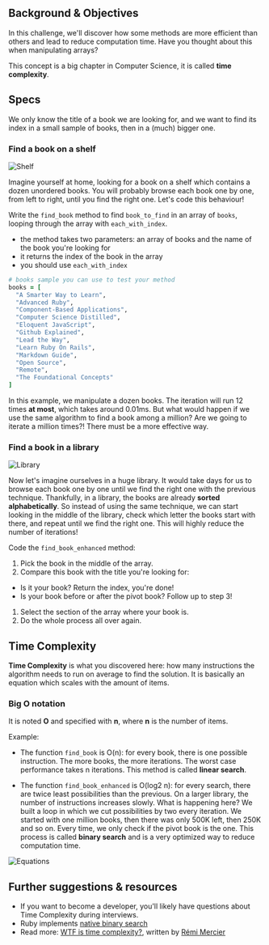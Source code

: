 ## Background & Objectives
In this challenge, we'll discover how some methods are more efficient than others and lead to reduce computation time. Have you thought about this when manipulating arrays?

This concept is a big chapter in Computer Science, it is called **time complexity**.


## Specs

We only know the title of a book we are looking for, and we want to find its index in a small sample of books, then in a (much) bigger one.

### Find a book on a shelf
![Shelf](https://raw.githubusercontent.com/lewagon/fullstack-images/master/ruby/shelf.png)

Imagine yourself at home, looking for a book on a shelf which contains a dozen unordered books. You will probably browse each book one by one, from left to right, until you find the right one. Let's code this behaviour!

Write the `find_book` method to find `book_to_find` in an array of `books`, looping through the array with `each_with_index`.

- the method takes two parameters: an array of books and the name of the book you're looking for
- it returns the index of the book in the array
- you should use `each_with_index`

```ruby
# books sample you can use to test your method
books = [
  "A Smarter Way to Learn",
  "Advanced Ruby",
  "Component-Based Applications",
  "Computer Science Distilled",
  "Eloquent JavaScript",
  "Github Explained",
  "Lead the Way",
  "Learn Ruby On Rails",
  "Markdown Guide",
  "Open Source",
  "Remote",
  "The Foundational Concepts"
]
```

In this example, we manipulate a dozen books. The iteration will run 12 times **at most**, which takes around 0.01ms.
But what would happen if we use the same algorithm to find a book among a million? Are we going to iterate a million times?!
There must be a more effective way.

### Find a book in a library

![Library](https://raw.githubusercontent.com/lewagon/fullstack-images/master/ruby/library.png)

Now let's imagine ourselves in a huge library. It would take days for us to browse each book one by one until we find the right one with the previous technique. Thankfully, in a library, the books are already **sorted alphabetically**. So instead of using the same technique, we can start looking in the middle of the library, check which letter the books start with there, and repeat until we find the right one. This will highly reduce the number of iterations!

Code the `find_book_enhanced` method:

1. Pick the book in the middle of the array.
1. Compare this book with the title you're looking for:
  - Is it your book? Return the index, you're done!
  - Is your book before or after the pivot book? Follow up to step 3!
1. Select the section of the array where your book is.
1. Do the whole process all over again.

## Time Complexity
**Time Complexity** is what you discovered here: how many instructions the algorithm needs to run on average to find the solution. It is basically an equation which scales with the amount of items.

### Big O notation
It is noted **O** and specified with **n**, where **n** is the number of items.

Example:

- The function `find_book` is O(n): for every book, there is one possible instruction. The more books, the more iterations. The worst case performance takes n iterations. This method is called **linear search**.

- The function `find_book_enhanced` is O(log2 n): for every search, there are twice least possibilities than the previous. On a larger library, the number of instructions increases slowly. What is happening here? We built a loop in which we cut possibilities by two every iteration. We started with one million books, then there was only 500K left, then 250K and so on. Every time, we only check if the pivot book is the one.
This process is called **binary search** and is a very optimized way to reduce computation time.

![Equations](https://raw.githubusercontent.com/lewagon/fullstack-images/master/ruby/equations.png)


## Further suggestions & resources

- If you want to become a developer, you'll likely have questions about Time Complexity during interviews.
- Ruby implements [native binary search](https://ruby-doc.org/core-2.6.5/Array.html#method-i-bsearch)
- Read more: [WTF is time complexity?](https://remimercier.com/wtf-time-complexity), written by [Rémi Mercier](https://kitt.lewagon.com/alumni/merciremi)
